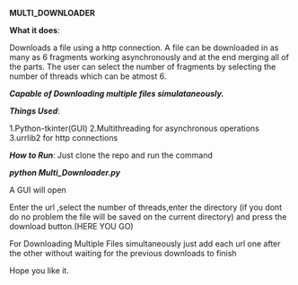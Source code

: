 
**MULTI_DOWNLOADER**

**What it does**:

Downloads a file using a http connection. A file can be downloaded in as many as 6 fragments working asynchronously and at the end merging all of the parts.
The user can select the number of fragments by selecting the number of threads which can be atmost 6.

***Capable of Downloading multiple files simulataneously.***  

***Things Used***:

1.Python-tkinter(GUI)
2.Multithreading for asynchronous operations
3.urrlib2 for http connections


***How to Run***:
Just clone the repo and run the command 

***python Multi_Downloader.py***

A GUI will open 

Enter the url ,select the number of threads,enter the directory (if you dont do no problem the file will be saved on the current 
directory) and press the download button.(HERE YOU GO)

For Downloading Multiple Files simultaneously just add each url one after the other without waiting for the previous downloads to finish 


Hope you like it.

